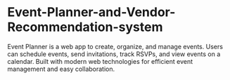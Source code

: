 # Event-Planner-and-Vendor-Recommendation-system
Event Planner is a web app to create, organize, and manage events. Users can schedule events, send invitations, track RSVPs, and view events on a calendar. Built with modern web technologies for efficient event management and easy collaboration.
